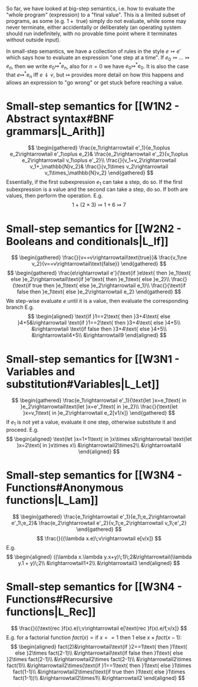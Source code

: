 So far, we have looked at big-step semantics, i.e. how to evaluate the "whole program" (expression) to a "final value". This is a limited subset of programs, as some (e.g. $1+\text{ true}$) simply do not evaluate, while some may never terminate, either accidentally or deliberately (an operating system should run indefinitely, with no provable time point where it terminates without outside input).

In small-step semantics, we have a collection of rules in the style $e \rightarrowtail e'$ which says how to evaluate an expression "one step at a time". 
If $e_0\rightarrowtail...\rightarrowtail e_n$, then we write $e_0\rightarrowtail^*e_n$, also for $n=0$ we have $e_0\rightarrowtail^*e_0$.
It is also the case that $e\rightarrowtail^*e_n$ iff $e\Downarrow v$, but $\rightarrowtail$ provides more detail on how this happens and allows an expression to "go wrong" or get stuck before reaching a value.
# Small-step semantics for [[W1N2 - Abstract syntax#BNF grammars|L_Arith]] 
$$
\begin{gathered}
\frac{e_1\rightarrowtail e'_1}{e_1\oplus e_2\rightarrowtail e'_1\oplus e_2}&
\frac{e_2\rightarrowtail e'_2}{v_1\oplus e_2\rightarrowtail v_1\oplus e'_2}\\
\frac{}{v_1+v_2\rightarrowtail v_1+_\mathbb{N}v_2}&
\frac{}{v_1\times v_2\rightarrowtail v_1\times_\mathbb{N}v_2}
\end{gathered}
$$
Essentially, if the first subexpression $e_1$ can take a step, do so. If the first subexpression is a value and the second can take a step, do so. If both are values, then perform the operation.
E.g.
$$
1+(2\times3)\rightarrowtail1+6\rightarrowtail7
$$
# Small-step semantics for [[W2N2 - Booleans and conditionals|L_If]]
$$
\begin{gathered}
\frac{}{v==v\rightarrowtail\text{true}}&
\frac{v_1\ne v_2}{v==v\rightarrowtail\text{false}}
\end{gathered}
$$
$$
\begin{gathered}
\frac{e\rightarrowtail e'}{\text{if }e\text{ then }e_1\text{ else }e_2\rightarrowtail\text{if }e'\text{ then }e_1\text{ else }e_2}\\
\frac{}{\text{if true then }e_1\text{ else }e_2\rightarrowtail e_1}\\
\frac{}{\text{if false then }e_1\text{ else }e_2\rightarrowtail e_2}
\end{gathered}
$$
We step-wise evaluate $e$ until it is a value, then evaluate the corresponding branch
E.g.
$$
\begin{aligned}
\text{if }1==2\text{ then }3+4\text{ else }4+5&\rightarrowtail
\text{if }1==2\text{ then }3+4\text{ else }4+5\\
&\rightarrowtail \text{if false then }3+4\text{ else }4+5\\
&\rightarrowtail4+5\\
&\rightarrowtail9
\end{aligned}
$$
# Small-step semantics for [[W3N1 - Variables and substitution#Variables|L_Let]]
$$
\begin{gathered}
\frac{e_1\rightarrowtail e'_1}{\text{let }x=e_1\text{ in }e_2\rightarrowtail\text{let }x=e'_1\text{ in }e_2}\\
\frac{}{\text{let }x=v_1\text{ in }e_2\rightarrowtail e_2[v1/x]}
\end{gathered}
$$
If $e_1$ is not yet a value, evaluate it one step, otherwise substitute it and proceed.
E.g.
$$
\begin{aligned}
\text{let }x=1+1\text{ in }x\times x&\rightarrowtail
\text{let }x=2\text{ in }x\times x\\
&\rightarrowtail2\times2\\
&\rightarrowtail4
\end{aligned}
$$
# Small-step semantics for [[W3N4 - Functions#Anonymous functions|L_Lam]]
$$
\begin{gathered}
\frac{e_1\rightarrowtail e'_1}{e_1\;e_2\rightarrowtail e'_1\;e_2}&
\frac{e_2\rightarrowtail e'_2}{v_1\;e_2\rightarrowtail v_1\;e'_2}
\end{gathered}
$$
$$
\frac{}{(\lambda x.e)\;v\rightarrowtail e[v/x]}
$$
E.g.
$$
\begin{aligned}
((\lambda x.\lambda y.x+y)\;1)\;2&\rightarrowtail(\lambda y.1 + y)\;2\\
&\rightarrowtail1+2\\
&\rightarrowtail3
\end{aligned}
$$
# Small-step semantics for [[W3N4 - Functions#Recursive functions|L_Rec]]
$$
\frac{}{(\text{rec }f(x).e)\;v\rightarrowtail e[\text{rec }f(x).e/f,v/x]}
$$
E.g. for a factorial function $fact(x)=\text{if }x==1\text{ then }1\text{ else }x\times fact(x-1)$:
$$
\begin{aligned}
fact(2)&\rightarrowtail\text{if }2==1\text{ then }1\text{ else }2\times fact(2-1)\\
&\rightarrowtail\text{if false then }1\text{ else }2\times fact(2-1)\\
&\rightarrowtail2\times fact(2-1)\\
&\rightarrowtail2\times fact(1)\\
&\rightarrowtail2\times(\text{if }1==1\text{ then }1\text{ else }1\times fact(1-1)\\
&\rightarrowtail2\times(\text{if true then }1\text{ else }1\times fact(1-1))\\
&\rightarrowtail2\times1\\
&\rightarrowtail2
\end{aligned}
$$
